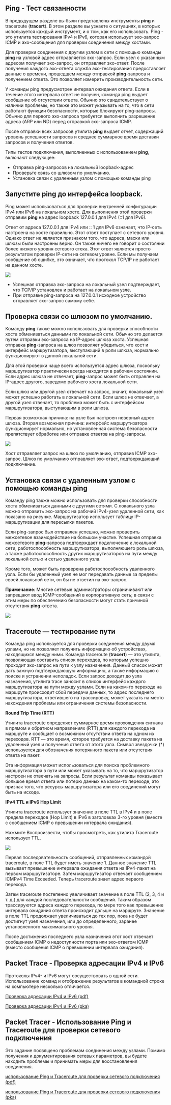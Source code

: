 <!-- verified: agorbachev 03.05.2022 -->

<!-- 13.2.1 -->
## Ping - Тест связанности

В предыдущем разделе вы были представлены инструменты **ping** и traceroute (**tracert**). В этом разделе вы узнаете о ситуациях, в которых используется каждый инструмент, и о том, как его использовать. Ping - это утилита тестирования IPv4 и IPv6, которая использует эхо-запрос ICMP и эхо-сообщения для проверки соединения между хостами.

Для проверки соединения с другим узлом в сети с помощью команды **ping** на узловой адрес отправляется эхо-запрос. Если узел с указанным адресом получает эхо-запрос, он отправляет эхо-ответ. После получения каждого эхо-ответа служба эхо-тестирования предоставляет данные о времени, прошедшем между отправкой **ping**-запроса и получением ответа. Это позволяет измерить производительность сети.

У команды ping предусмотрен интервал ожидания ответа. Если в течение этого интервала ответ не получен, команда ping выдает сообщение об отсутствии ответа. Обычно это свидетельствует о наличии проблемы, но также это может указывать на то, что в сети работают функции безопасности, которые блокируют ping-запросы. Обычно для первого эхо-запроса требуется выполнить разрешение адреса (ARP или ND) перед отправкой эхо-запроса ICMP.

После отправки всех запросов утилита **ping** выдает отчет, содержащий уровень успешности запросов и среднее суммарное время доставки запросов и получения ответов.

Типы тестов подключения, выполненных с использованием **ping**, включают следующее:

* Отправка ping-запросов на локальный loopback-адрес
* Проверьте связь со шлюзом по умолчанию.
* Установка связи с удаленным узлом с помощью команды ping

<!-- 13.2.2 -->
## Запустите ping до интерфейса loopback.

Ping может использоваться для проверки внутренней конфигурации IPv4 или IPv6 на локальном хосте. Для выполнения этой проверки отправим **ping** на адрес loopback 127.0.0.1 для IPv4 (::1 для IPv6).

Ответ от адреса 127.0.0.1 для IPv4 или :: 1 для IPv6 означает, что IP-сеть настроена на хосте правильно. Этот ответ поступает с сетевого уровня. Однако ответ не является признаком того, что адреса, маски или шлюзы были настроены верно. Он также ничего не говорит о состоянии более низкого уровня сетевого стека. Этот ответ является просто результатом проверки IP-сети на сетевом уровне. Если мы получаем сообщение об ошибке, это означает, что протокол TCP/IP не работает на данном хосте.

![](./assets/13.2.2.png)
<!-- /courses/itn-dl/aeed55b4-34fa-11eb-ad9a-f74babed41a6/af23cf00-34fa-11eb-ad9a-f74babed41a6/assets/2e54d2a4-1c25-11ea-81a0-ffc2c49b96bc.svg -->

* Успешная отправка эхо-запроса на локальный узел подтверждает, что TCP/IP установлен и работает на локальном узле.
* При отправке ping-запроса на 127.0.0.1 исходное устройство отправляет эхо-запрос самому себе.

<!-- 13.2.3 -->
## Проверка связи со шлюзом по умолчанию.

Команду **ping** также можно использовать для проверки способности хоста обмениваться данными по локальной сети. Обычно это делается путем отправки эхо-запроса на IP-адрес шлюза хоста. Успешная отправка **ping**-запроса на шлюз позволяет убедиться, что хост и интерфейс маршрутизатора, выступающий в роли шлюза, нормально функционируют в данной локальной сети.

Для этой проверки чаще всего используется адрес шлюза, поскольку маршрутизатор практически всегда находится в рабочем состоянии. Если адрес шлюза не отвечает, **ping**-запрос может быть отправлен на IP-адрес другого, заведомо рабочего хоста локальной сети.

Если шлюз или другой узел отвечает на запрос, значит, локальный узел может успешно работать в локальной сети. Если шлюз не отвечает, а другой узел отвечает, то проблема может быть с интерфейсом маршрутизатора, выступающим в роли шлюза.

Первая возможная причина: на узле был настроен неверный адрес шлюза. Вторая возможная причина: интерфейс маршрутизатора функционирует нормально, но установленная система безопасности препятствует обработке или отправке ответов на ping-запросы.

![](./assets/13.2.3.png)
<!-- /courses/itn-dl/aeed55b4-34fa-11eb-ad9a-f74babed41a6/af23cf00-34fa-11eb-ad9a-f74babed41a6/assets/2e556ee0-1c25-11ea-81a0-ffc2c49b96bc.svg -->

Хост отправляет запрос на шлюз по умолчанию, отправив ICMP эхо-запрос. Шлюз по умолчанию отправляет эхо-ответ, подтверждающий подключение.

<!-- 13.2.4 -->
## Установка связи с удаленным узлом с помощью команды ping

Команду ping также можно использовать для проверки способности хоста обмениваться данными с другими сетями. С локального узла можно отправить эхо-запрос на рабочий IPv4-узел удаленной сети, как показано на рисунке. Маршрутизатор использует таблицу IP-маршрутизации для пересылки пакетов.

Если ping-запрос был отправлен успешно, можно проверить межсетевое взаимодействие на большом участке. Успешная отправка межсетевого **ping**-запроса подтверждает подключение к локальной сети, работоспособность маршрутизатора, выполняющего роль шлюза, а также работоспособность других маршрутизаторов на пути между локальной сетью и сетью удаленного узла.

Кроме того, может быть проверена работоспособность удаленного узла. Если бы удаленный узел не мог передавать данные за пределы своей локальной сети, он бы не ответил на эхо-запрос.

**Примечание**: Многие сетевые администраторы ограничивают или запрещают ввод ICMP-сообщений в корпоративную сеть; в связи с этим меры по обеспечению безопасности могут стать причиной отсутствия **ping**-ответа.

![](./assets/13.2.4.gif)

<!-- 13.2.5 -->
## Traceroute — тестирование пути

Команда ping используется для проверки соединения между двумя узлами, но не позволяет получить информацию об устройствах, находящихся между ними. Команда traceroute (**tracert**) — это утилита, позволяющая составить список переходов, по которым успешно проходит эхо-запрос на пути к узлу назначения. Данный список может дать важную подтверждающую информацию, а также информацию о поиске и устранении неполадок. Если запрос доходит до узла назначения, утилита trace заносит в список интерфейс каждого маршрутизатора на пути между узлами. Если на каком-то переходе на маршруте происходит сбой передачи данных, то адрес последнего маршрутизатора, ответившего на трассировку, может указать на место нахождения проблемы или ограничения системы безопасности.

**Round Trip Time (RTT)**

Утилита traceroute определяет суммарное время прохождения сигнала в прямом и обратном направлениях (RTT) для каждого перехода на маршруте и сообщает о возможном отсутствии ответа на одном из переходов. RTT — это время, которое требуется на доставку пакета на удаленный узел и получения ответа от этого узла. Символ звездочки (*) используется для обозначения потерянного пакета или отсутствия ответа на пакет.

Эта информация может использоваться для поиска проблемного маршрутизатора в пути или может указывать на то, что маршрутизатор настроен не отвечать на запросы. Если результат команды показывает большое время ответа или потерю данных на каком-то переходе, это признак того, что ресурсы маршрутизатора или его соединений могут быть на исходе.

**IPv4 TTL и IPv6 Hop Limit**

Утилита traceroute использует значение в поле TTL в IPv4 и в поле предела переходов (Hop Limit) в IPv6 в заголовках 3-го уровня (вместе с сообщением ICMP о превышении интервала ожидания).

Нажмите Воспроизвести, чтобы просмотреть, как утилита Traceroute использует TTL.

![](./assets/13.2.5.gif)

Первая последовательность сообщений, отправленных командой traceroute, в поле TTL будет иметь значение 1. Данное значение TTL вызывает превышение интервала ожидания ответа на IPv4-пакет на первом маршрутизаторе. Затем маршрутизатор отвечает сообщением ICMPv4 Time Exceeded. Теперь traceroute знает адрес первого перехода.

Затем traceroute постепенно увеличивает значение в поле TTL (2, 3, 4 и т. д.) для каждой последовательности сообщений. Таким образом трассируются адреса каждого перехода, по мере того как превышение интервала ожидания ответа происходит дальше на маршруте. Значение в поле TTL продолжает увеличиваться до тех пор, пока не будет достигнут узел назначения, или до определенного, заранее установленного максимального уровня.

После достижения последнего узла назначения этот хост отвечает сообщением ICMP о недоступности порта или эхо-ответом ICMP (вместо сообщения ICMP о превышении интервала ожидания).

<!-- 13.2.6 -->
## Packet Trace - Проверка адресации IPv4 и IPv6

Протоколы IPv4- и IPv6 могут сосуществовать в одной сети. Использование команд и отображение результатов в командной строке на компьютере несколько отличается.

[Проверка адресации IPv4 и IPv6 (pdf)](./assets/13.2.6-packet-tracer---verify-ipv4-and-ipv6-addressing.pdf)

[Проверка адресации IPv4 и IPv6 (pka)](./assets/13.2.6-packet-tracer---verify-ipv4-and-ipv6-addressing.pka)

<!-- 13.2.7 -->
## Packet Tracer - Использование Ping и Traceroute для проверки сетевого подключения

Это задание посвящено проблемам соединения между узлами. Помимо получения и документирования сетевых параметров, вы будете находить проблемы и принимать меры для восстановления соединения.

[использование Ping и Traceroute для проверки сетевого подключения (pdf)](./assets/13.2.7-packet-tracer---use-ping-and-traceroute-to-test-network-connectivity.pdf)

[использование Ping и Traceroute для проверки сетевого подключения (pka)](./assets/13.2.7-packet-tracer---use-ping-and-traceroute-to-test-network-connectivity.pka)

